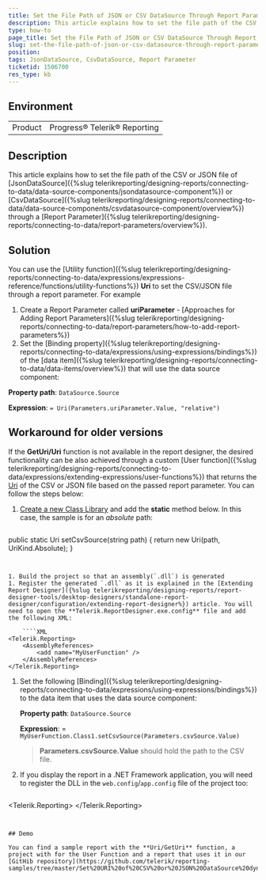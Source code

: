 ```yaml
---
title: Set the File Path of JSON or CSV DataSource Through Report Parameter
description: This article explains how to set the file path of the CSV or JSON file of JSON or CSV DataSource through a report parameter
type: how-to
page_title: Set the File Path of JSON or CSV DataSource Through Report Parameter
slug: set-the-file-path-of-json-or-csv-datasource-through-report-parameter
position: 
tags: JsonDataSource, CsvDataSource, Report Parameter
ticketid: 1506700
res_type: kb
---
```


## Environment
<table>
	<tbody>
		<tr>
			<td>Product</td>
			<td>Progress® Telerik® Reporting</td>
		</tr>
	</tbody>
</table>


## Description

This article explains how to set the file path of the CSV or JSON file of [JsonDataSource]({%slug telerikreporting/designing-reports/connecting-to-data/data-source-components/jsondatasource-component%}) or [CsvDataSource]({%slug telerikreporting/designing-reports/connecting-to-data/data-source-components/csvdatasource-component/overview%}) through a [Report Parameter]({%slug telerikreporting/designing-reports/connecting-to-data/report-parameters/overview%}).


## Solution

You can use the [Utility function]({%slug telerikreporting/designing-reports/connecting-to-data/expressions/expressions-reference/functions/utility-functions%}) **Uri** to set the CSV/JSON file through a report parameter. For example

1. Create a Report Parameter called **uriParameter** - [Approaches for Adding Report Parameters]({%slug telerikreporting/designing-reports/connecting-to-data/report-parameters/how-to-add-report-parameters%})
1. Set the [Binding property]({%slug telerikreporting/designing-reports/connecting-to-data/expressions/using-expressions/bindings%}) of the [data item]({%slug telerikreporting/designing-reports/connecting-to-data/data-items/overview%}) that will use the data source component:

**Property path**: `DataSource.Source`

**Expression**: `= Uri(Parameters.uriParameter.Value, "relative")`


## Workaround for older versions

If the **GetUri/Uri** function is not available in the report designer, the desired functionality can be also achieved through a custom [User function]({%slug telerikreporting/designing-reports/connecting-to-data/expressions/extending-expressions/user-functions%}) that returns the [Uri](https://learn.microsoft.com/en-us/dotnet/api/system.uri) of the CSV or JSON file based on the passed report parameter. 
You can follow the steps below:

1. [Create a new Class Library](https://learn.microsoft.com/en-us/dotnet/core/tutorials/library-with-visual-studio) and add the **static** method below. In this case, the sample is for an *absolute* path:

	````CSharp
public static Uri setCsvSource(string path)
{
    return new Uri(path, UriKind.Absolute);
}
````


1. Build the project so that an assembly(`.dll`) is generated
1. Register the generated `.dll` as it is explained in the [Extending Report Designer]({%slug telerikreporting/designing-reports/report-designer-tools/desktop-designers/standalone-report-designer/configuration/extending-report-designer%}) article. You will need to open the **Telerik.ReportDesigner.exe.config** file and add the following XML:

	````XML
<Telerik.Reporting>
	<AssemblyReferences>
		<add name="MyUserFunction" />
	</AssemblyReferences>
</Telerik.Reporting>
````


1. Set the following [Binding]({%slug telerikreporting/designing-reports/connecting-to-data/expressions/using-expressions/bindings%}) to the data item that uses the data source component:

	**Property path**: `DataSource.Source`

	**Expression**: = `MyUserFunction.Class1.setCsvSource(Parameters.csvSource.Value)`

	> **Parameters.csvSource.Value** should hold the path to the CSV file.

1. If you display the report in a .NET Framework application, you will need to register the DLL in the `web.config`/`app.config` file of the project too:

	````XML
<Telerik.Reporting>
	<AssemblyReferences>
		<add name="MyUserFunction" />
	</AssemblyReferences>
</Telerik.Reporting>
````


## Demo

You can find a sample report with the **Uri/GetUri** function, a project with for the User Function and a report that uses it in our [GitHib repository](https://github.com/telerik/reporting-samples/tree/master/Set%20URI%20of%20CSV%20or%20JSON%20DataSource%20dynamically).
